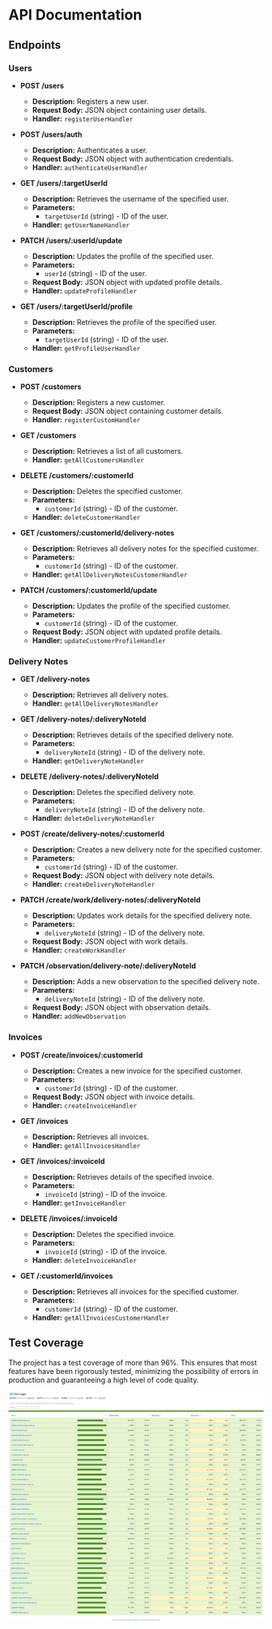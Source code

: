 # API Documentation

## Endpoints

### Users

- **POST /users**
  - **Description:** Registers a new user.
  - **Request Body:** JSON object containing user details.
  - **Handler:** `registerUserHandler`

- **POST /users/auth**
  - **Description:** Authenticates a user.
  - **Request Body:** JSON object with authentication credentials.
  - **Handler:** `authenticateUserHandler`

- **GET /users/:targetUserId**
  - **Description:** Retrieves the username of the specified user.
  - **Parameters:**
    - `targetUserId` (string) - ID of the user.
  - **Handler:** `getUserNameHandler`

- **PATCH /users/:userId/update**
  - **Description:** Updates the profile of the specified user.
  - **Parameters:**
    - `userId` (string) - ID of the user.
  - **Request Body:** JSON object with updated profile details.
  - **Handler:** `updateProfileHandler`

- **GET /users/:targetUserId/profile**
  - **Description:** Retrieves the profile of the specified user.
  - **Parameters:**
    - `targetUserId` (string) - ID of the user.
  - **Handler:** `getProfileUserHandler`

### Customers

- **POST /customers**
  - **Description:** Registers a new customer.
  - **Request Body:** JSON object containing customer details.
  - **Handler:** `registerCustomHandler`

- **GET /customers**
  - **Description:** Retrieves a list of all customers.
  - **Handler:** `getAllCustomersHandler`

- **DELETE /customers/:customerId**
  - **Description:** Deletes the specified customer.
  - **Parameters:**
    - `customerId` (string) - ID of the customer.
  - **Handler:** `deleteCustomerHandler`

- **GET /customers/:customerId/delivery-notes**
  - **Description:** Retrieves all delivery notes for the specified customer.
  - **Parameters:**
    - `customerId` (string) - ID of the customer.
  - **Handler:** `getAllDeliveryNotesCustomerHandler`

- **PATCH /customers/:customerId/update**
  - **Description:** Updates the profile of the specified customer.
  - **Parameters:**
    - `customerId` (string) - ID of the customer.
  - **Request Body:** JSON object with updated profile details.
  - **Handler:** `updateCustomerProfileHandler`

### Delivery Notes

- **GET /delivery-notes**
  - **Description:** Retrieves all delivery notes.
  - **Handler:** `getAllDeliveryNotesHandler`

- **GET /delivery-notes/:deliveryNoteId**
  - **Description:** Retrieves details of the specified delivery note.
  - **Parameters:**
    - `deliveryNoteId` (string) - ID of the delivery note.
  - **Handler:** `getDeliveryNoteHandler`

- **DELETE /delivery-notes/:deliveryNoteId**
  - **Description:** Deletes the specified delivery note.
  - **Parameters:**
    - `deliveryNoteId` (string) - ID of the delivery note.
  - **Handler:** `deleteDeliveryNoteHandler`

- **POST /create/delivery-notes/:customerId**
  - **Description:** Creates a new delivery note for the specified customer.
  - **Parameters:**
    - `customerId` (string) - ID of the customer.
  - **Request Body:** JSON object with delivery note details.
  - **Handler:** `createDeliveryNoteHandler`

- **PATCH /create/work/delivery-notes/:deliveryNoteId**
  - **Description:** Updates work details for the specified delivery note.
  - **Parameters:**
    - `deliveryNoteId` (string) - ID of the delivery note.
  - **Request Body:** JSON object with work details.
  - **Handler:** `createWorkHandler`

- **PATCH /observation/delivery-note/:deliveryNoteId**
  - **Description:** Adds a new observation to the specified delivery note.
  - **Parameters:**
    - `deliveryNoteId` (string) - ID of the delivery note.
  - **Request Body:** JSON object with observation details.
  - **Handler:** `addNewObservation`

### Invoices

- **POST /create/invoices/:customerId**
  - **Description:** Creates a new invoice for the specified customer.
  - **Parameters:**
    - `customerId` (string) - ID of the customer.
  - **Request Body:** JSON object with invoice details.
  - **Handler:** `createInvoiceHandler`

- **GET /invoices**
  - **Description:** Retrieves all invoices.
  - **Handler:** `getAllInvoicesHandler`

- **GET /invoices/:invoiceId**
  - **Description:** Retrieves details of the specified invoice.
  - **Parameters:**
    - `invoiceId` (string) - ID of the invoice.
  - **Handler:** `getInvoiceHandler`

- **DELETE /invoices/:invoiceId**
  - **Description:** Deletes the specified invoice.
  - **Parameters:**
    - `invoiceId` (string) - ID of the invoice.
  - **Handler:** `deleteInvoiceHandler`

- **GET /:customerId/invoices**
  - **Description:** Retrieves all invoices for the specified customer.
  - **Parameters:**
    - `customerId` (string) - ID of the customer.
  - **Handler:** `getAllInvoicesCustomerHandler`

## Test Coverage

The project has a test coverage of more than 96%. This ensures that most features have been rigorously tested, minimizing the possibility of errors in production and guaranteeing a high level of code quality.

![Test Coverage](./coverage/test-Coverage.png)
